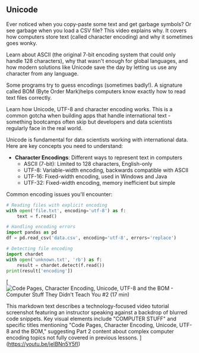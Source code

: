 ## Unicode

Ever noticed when you copy-paste some text and get garbage symbols? Or see garbage when you load a CSV file? This video explains why. It covers how computers store text (called character encoding) and why it sometimes goes wonky.

Learn about ASCII (the original 7-bit encoding system that could only handle 128 characters), why that wasn't enough for global languages, and how modern solutions like Unicode save the day by letting us use any character from any language.

Some programs try to guess encodings (sometimes badly!). A signature called BOM (Byte Order Mark)helps computers know exactly how to read text files correctly.

Learn how Unicode, UTF-8 and character encoding works. This is a common gotcha when building apps that handle international text - something bootcamps often skip but developers and data scientists regularly face in the real world.

Unicode is fundamental for data scientists working with international data. Here are key concepts you need to understand:

- **Character Encodings**: Different ways to represent text in computers
  - ASCII (7-bit): Limited to 128 characters, English-only
  - UTF-8: Variable-width encoding, backwards compatible with ASCII
  - UTF-16: Fixed-width encoding, used in Windows and Java
  - UTF-32: Fixed-width encoding, memory inefficient but simple

Common encoding issues you'll encounter:

```python
# Reading files with explicit encoding
with open('file.txt', encoding='utf-8') as f:
    text = f.read()

# Handling encoding errors
import pandas as pd
df = pd.read_csv('data.csv', encoding='utf-8', errors='replace')

# Detecting file encoding
import chardet
with open('unknown.txt', 'rb') as f:
    result = chardet.detect(f.read())
print(result['encoding'])
```

[![Code Pages, Character Encoding, Unicode, UTF-8 and the BOM - Computer Stuff They Didn't Teach You #2 (17 min)](https://i.ytimg.com/vi_webp/jeIBNn5Y5fI/sddefault.webp)

This markdown text describes a technology-focused video tutorial screenshot featuring an instructor speaking against a backdrop of blurred code snippets. Key visual elements include "COMPUTER STUFF" and specific titles mentioning "Code Pages, Character Encoding, Unicode, UTF-8 and the BOM," suggesting Part 2 content about complex computer encoding topics not fully covered in previous lessons.
](https://youtu.be/jeIBNn5Y5fI)
